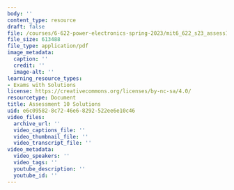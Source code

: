 ```yaml
---
body: ''
content_type: resource
draft: false
file: /courses/6-622-power-electronics-spring-2023/mit6_622_s23_assess10_sol.pdf
file_size: 613488
file_type: application/pdf
image_metadata:
  caption: ''
  credit: ''
  image-alt: ''
learning_resource_types:
- Exams with Solutions
license: https://creativecommons.org/licenses/by-nc-sa/4.0/
resourcetype: Document
title: Assessment 10 Solutions
uid: e6c09582-8c72-46e6-8292-522ee6e10c46
video_files:
  archive_url: ''
  video_captions_file: ''
  video_thumbnail_file: ''
  video_transcript_file: ''
video_metadata:
  video_speakers: ''
  video_tags: ''
  youtube_description: ''
  youtube_id: ''
---
```

